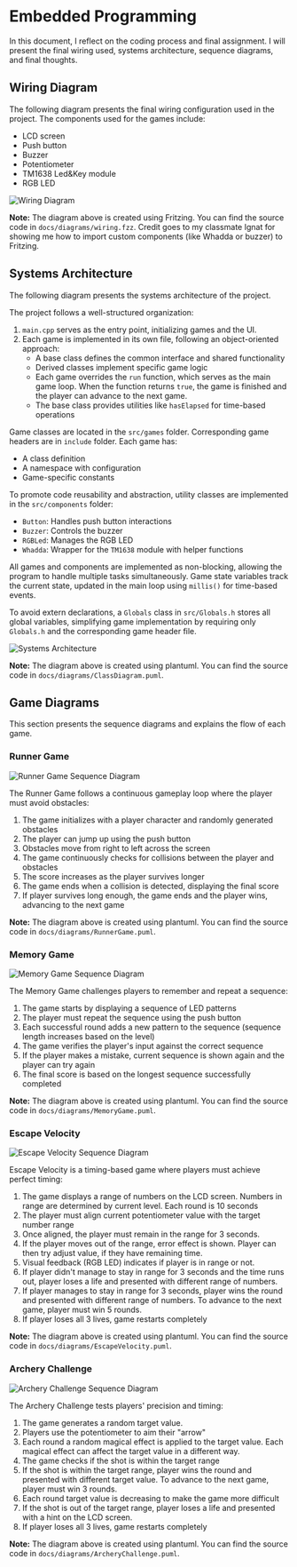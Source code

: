 # Embedded Programming

In this document, I reflect on the coding process and final assignment. I will present the final wiring used, systems architecture, sequence diagrams, and final thoughts.

## Wiring Diagram

The following diagram presents the final wiring configuration used in the project. The components used for the games include:

- LCD screen
- Push button
- Buzzer
- Potentiometer
- TM1638 Led&Key module
- RGB LED

![Wiring Diagram](images/wiring.png)

**Note:** The diagram above is created using Fritzing. You can find the source code in `docs/diagrams/wiring.fzz`. Credit goes to my classmate Ignat for showing me how to import custom components (like Whadda or buzzer) to Fritzing.

## Systems Architecture

The following diagram presents the systems architecture of the project. 

The project follows a well-structured organization:

1. `main.cpp` serves as the entry point, initializing games and the UI.
2. Each game is implemented in its own file, following an object-oriented approach:
   - A base class defines the common interface and shared functionality
   - Derived classes implement specific game logic
   - Each game overrides the `run` function, which serves as the main game loop. When the function returns `true`, the game is finished and the player can advance to the next game.
   - The base class provides utilities like `hasElapsed` for time-based operations

Game classes are located in the `src/games` folder. Corresponding game headers are in `include` folder. Each game has:
- A class definition
- A namespace with configuration
- Game-specific constants

To promote code reusability and abstraction, utility classes are implemented in the `src/components` folder:
- `Button`: Handles push button interactions
- `Buzzer`: Controls the buzzer
- `RGBLed`: Manages the RGB LED
- `Whadda`: Wrapper for the `TM1638` module with helper functions

All games and components are implemented as non-blocking, allowing the program to handle multiple tasks simultaneously. Game state variables track the current state, updated in the main loop using `millis()` for time-based events.

To avoid extern declarations, a `Globals` class in `src/Globals.h` stores all global variables, simplifying game implementation by requiring only `Globals.h` and the corresponding game header file.

![Systems Architecture](images/ClassDiagram.png)

**Note:** The diagram above is created using plantuml. You can find the source code in `docs/diagrams/ClassDiagram.puml`.

## Game Diagrams

This section presents the sequence diagrams and explains the flow of each game.

### Runner Game

![Runner Game Sequence Diagram](images/RunnerGame.png)

The Runner Game follows a continuous gameplay loop where the player must avoid obstacles:
1. The game initializes with a player character and randomly generated obstacles
2. The player can jump up using the push button
3. Obstacles move from right to left across the screen
4. The game continuously checks for collisions between the player and obstacles
5. The score increases as the player survives longer
6. The game ends when a collision is detected, displaying the final score
7. If player survives long enough, the game ends and the player wins, advancing to the next game

**Note:** The diagram above is created using plantuml. You can find the source code in `docs/diagrams/RunnerGame.puml`.

### Memory Game

![Memory Game Sequence Diagram](images/MemoryGame.png)

The Memory Game challenges players to remember and repeat a sequence:
1. The game starts by displaying a sequence of LED patterns
2. The player must repeat the sequence using the push button
3. Each successful round adds a new pattern to the sequence (sequence length increases based on the level)
4. The game verifies the player's input against the correct sequence
5. If the player makes a mistake, current sequence is shown again and the player can try again
6. The final score is based on the longest sequence successfully completed

**Note:** The diagram above is created using plantuml. You can find the source code in `docs/diagrams/MemoryGame.puml`.

### Escape Velocity

![Escape Velocity Sequence Diagram](images/EscapeVelocity.png)

Escape Velocity is a timing-based game where players must achieve perfect timing:
1. The game displays a range of numbers on the LCD screen. Numbers in range are determined by current level. Each round is 10 seconds
2. The player must align current potentiometer value with the target number range
3. Once aligned, the player must remain in the range for 3 seconds.
4. If the player moves out of the range, error effect is shown. Player can then try adjust value, if they have remaining time.  
5. Visual feedback (RGB LED) indicates if player is in range or not.
6. If player didn't manage to stay in range for 3 seconds and the time runs out, player loses a life and presented with different range of numbers.
7. If player manages to stay in range for 3 seconds, player wins the round and presented with different range of numbers. To advance to the next game, player must win 5 rounds.
8. If player loses all 3 lives, game restarts completely

**Note:** The diagram above is created using plantuml. You can find the source code in `docs/diagrams/EscapeVelocity.puml`.

### Archery Challenge

![Archery Challenge Sequence Diagram](images/ArcheryChallenge.png)

The Archery Challenge tests players' precision and timing:
1. The game generates a random target value.
2. Players use the potentiometer to aim their "arrow"
3. Each round a random magical effect is applied to the target value. Each magical effect can affect the target value in a different way.
4. The game checks if the shot is within the target range
5. If the shot is within the target range, player wins the round and presented with different target value. To advance to the next game, player must win 3 rounds.
6. Each round target value is decreasing to make the game more difficult
7. If the shot is out of the target range, player loses a life and presented with a hint on the LCD screen.
8. If player loses all 3 lives, game restarts completely

**Note:** The diagram above is created using plantuml. You can find the source code in `docs/diagrams/ArcheryChallenge.puml`.